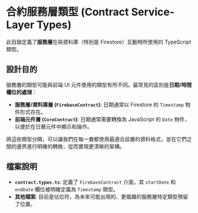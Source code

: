 # 合約服務層類型 (Contract Service-Layer Types)

此目錄定義了**服務層**在與資料庫（特別是 Firestore）互動時所使用的 TypeScript 類型。

## 設計目的

服務層的類型可能與前端 UI 元件使用的類型有所不同。最常見的區別是**日期/時間欄位的處理**：

- **服務層/資料庫層 (`FirebaseContract`)**: 日期通常以 Firestore 的 `Timestamp` 物件形式存在。
- **前端元件層 (`CoreContract`)**: 日期通常需要轉換為 JavaScript 的 `Date` 物件，以便於在日曆元件中顯示和操作。

將這些類型分開，可以讓我們在每一層都使用最適合該層的資料格式，並在它們之間的邊界進行明確的轉換，從而實現更清晰的架構。

## 檔案說明

- **`contract.types.ts`**: 定義了 `FirebaseContract` 介面，其 `startDate` 和 `endDate` 欄位被明確定義為 `Timestamp` 類型。
- **其他檔案**: 目前是佔位符，為未來可能出現的、更複雜的服務層特定類型預留了位置。